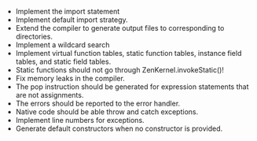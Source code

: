  * Implement the import statement
 * Implement default import strategy.
 * Extend the compiler to generate output files to corresponding to directories.
 * Implement a wildcard search
 * Implement virtual function tables, static function tables, instance field tables, and static field tables.
 * Static functions should not go through ZenKernel.invokeStatic()!
 * Fix memory leaks in the compiler.
 * The pop instruction should be generated for expression statements that are not assignments.
 * The errors should be reported to the error handler.
 * Native code should be able throw and catch exceptions.
 * Implement line numbers for exceptions.
 * Generate default constructors when no constructor is provided.